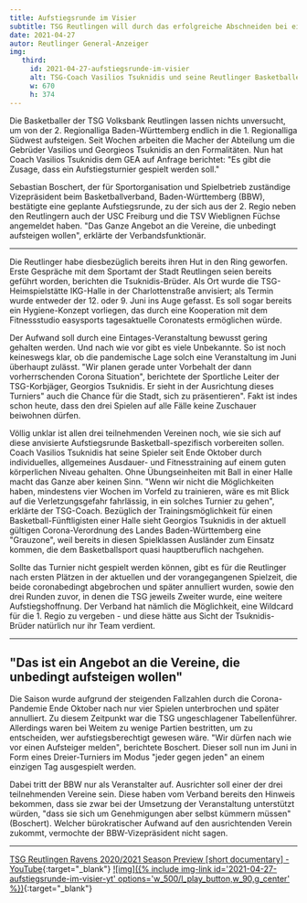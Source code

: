 ```yaml
---
title: Aufstiegsrunde im Visier
subtitle: TSG Reutlingen will durch das erfolgreiche Abschneiden bei einem Dreier-Turnier in die 1.Regionialliga
date: 2021-04-27
autor: Reutlinger General-Anzeiger
img:
   third:
     id: 2021-04-27-aufstiegsrunde-im-visier
     alt: TSG-Coach Vasilios Tsuknidis und seine Reutlinger Basketballer wollen mit aller Macht in die 1. Regionalliga aufsteigen.
     w: 670
     h: 374
---
```

<!--mehr-->

Die Basketballer der TSG Volksbank Reutlingen lassen nichts unversucht, um von der 2. Regionalliga Baden-Württemberg endlich in die 1. Regionalliga Südwest aufsteigen. Seit Wochen arbeiten die Macher der Abteilung um die Gebrüder Vasilios und Georgieos Tsuknidis an den Formalitäten. Nun hat Coach Vasilios Tsuknidis dem GEA auf Anfrage berichtet: "Es gibt die Zusage, dass ein Aufstiegsturnier gespielt werden soll."

Sebastian Boschert, der für Sportorganisation und Spielbetrieb zuständige Vizepräsident beim Basketballverband, Baden-Württemberg (BBW), bestätigte eine geplante Aufstiegsrunde, zu der sich aus der 2. Regio neben den Reutlingern auch der USC Freiburg und die TSV Wieblignen Füchse angemeldet haben. "Das Ganze Angebot an die Vereine, die unbedingt aufsteigen wollen", erklärte der Verbandsfunktionär.


---

Die Reutlinger habe diesbezüglich bereits ihren Hut in den Ring geworfen. Erste Gespräche mit dem Sportamt der Stadt Reutlingen seien bereits geführt worden, berichten die Tsuknidis-Brüder. Als Ort wurde die TSG-Heimspielstätte IKG-Halle in der Charlottenstraße anvisiert; als Termin wurde entweder der 12. oder 9. Juni ins Auge gefasst. Es soll sogar bereits ein Hygiene-Konzept vorliegen, das durch eine Kooperation mit dem Fitnessstudio easysports tagesaktuelle Coronatests ermöglichen würde.

Der Aufwand soll durch eine Eintages-Veranstaltung bewusst gering gehalten werden. Und nach wie vor gibt es viele Unbekannte. So ist noch keineswegs klar, ob die pandemische Lage solch eine Veranstaltung im Juni überhaupt zulässt. "Wir planen gerade unter Vorbehalt der dann vorherrschenden Corona Situation", berichtete der Sportliche Leiter der TSG-Korbjäger, Georgios Tsuknidis. Er sieht in der Ausrichtung  dieses Turniers" auch die Chance für die Stadt, sich zu präsentieren". Fakt ist indes schon heute, dass den drei Spielen auf alle Fälle keine Zuschauer beiwohnen dürfen.

Völlig unklar ist allen drei teilnehmenden Vereinen noch, wie sie sich auf diese anvisierte Aufstiegsrunde Basketball-spezifisch vorbereiten sollen. Coach Vasilios Tsuknidis hat seine Spieler seit Ende Oktober durch individuelles, allgemeines Ausdauer- und Fitnesstraining auf einem guten körperlichen Niveau gehalten. Ohne Übungseinheiten mit Ball in einer Halle macht das Ganze aber keinen Sinn. "Wenn wir nicht die Möglichkeiten haben, mindestens vier Wochen im Vorfeld zu trainieren, wäre es mit Blick auf die Verletzungsgefahr fahrlässig, in ein solches Turnier zu gehen", erklärte der TSG-Coach. Bezüglich der Trainingsmöglichkeit für einen Basketball-Fünftligisten einer Halle sieht Georgios Tsuknidis in der aktuell gültigen Corona-Verordnung des Landes Baden-Württemberg eine "Grauzone", weil bereits in diesen Spielklassen Ausländer zum Einsatz kommen, die dem Basketballsport quasi hauptberuflich nachgehen.

Sollte das Turnier nicht gespielt werden können, gibt es für die Reutlinger nach ersten Plätzen in der aktuellen und der vorangegangenen Spielzeit, die beide coronabedingt abgebrochen und später annulliert wurden, sowie den drei Runden zuvor, in denen die TSG jeweils Zweiter wurde, eine weitere Aufstiegshoffnung. Der Verband hat nämlich die Möglichkeit, eine Wildcard für die 1. Regio zu vergeben - und diese hätte aus Sicht der Tsuknidis-Brüder natürlich nur ihr Team verdient.

---

## "Das ist ein Angebot an die Vereine, die unbedingt aufsteigen wollen"

Die Saison wurde aufgrund der steigenden Fallzahlen durch die Corona-Pandemie Ende Oktober nach nur vier Spielen unterbrochen und später annulliert. Zu diesem Zeitpunkt war die TSG ungeschlagener Tabellenführer. Allerdings waren bei Weitem zu wenige Partien bestritten, um zu entscheiden, wer aufstiegsberechtigt gewesen wäre. "Wir dürfen nach wie vor einen Aufsteiger melden", berichtete Boschert. Dieser soll nun im Juni in Form eines Dreier-Turniers im Modus "jeder gegen jeden" an einem einzigen Tag ausgespielt werden.

Dabei tritt der BBW nur als Veranstalter auf. Ausrichter soll einer der drei teilnehmenden Vereine sein. Diese haben vom Verband bereits den Hinweis bekommen, dass sie zwar bei der Umsetzung der Veranstaltung unterstützt würden, "dass sie sich um Genehmigungen aber selbst kümmern müssen" (Boschert). Welcher bürokratischer Aufwand auf den ausrichtenden Verein zukommt, vermochte der BBW-Vizepräsident nicht sagen.

---


[TSG Reutlingen Ravens 2020/2021 Season Preview [short documentary] - YouTube](https://www.youtube.com/watch?v=_B4_ReABIPA){:target="_blank"}
[![img]({% include img-link id='2021-04-27-aufstiegsrunde-im-visier-yt' options='w_500/l_play_button,w_90,g_center' %})](https://www.youtube.com/watch?v=_B4_ReABIPA){:target="_blank"}

